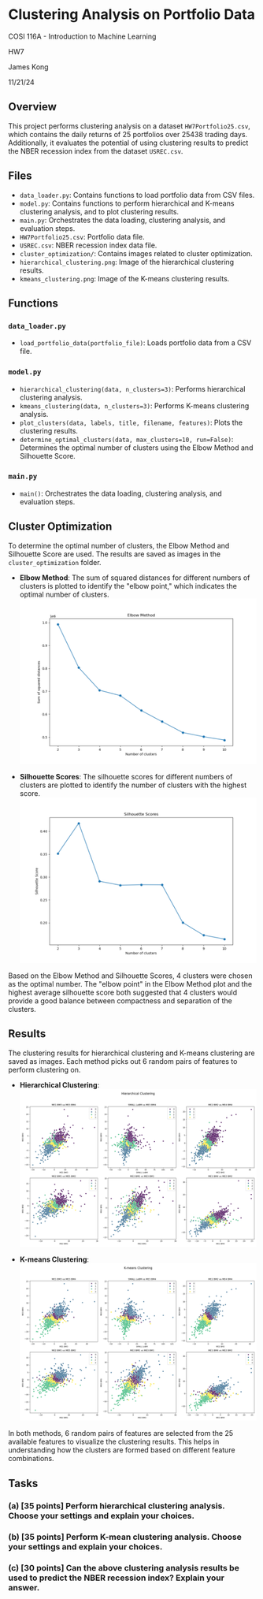 # Clustering Analysis on Portfolio Data

COSI 116A - Introduction to Machine Learning

HW7

James Kong

11/21/24

## Overview

This project performs clustering analysis on a dataset `HW7Portfolio25.csv`, which contains the daily returns of 25 portfolios over 25438 trading days. Additionally, it evaluates the potential of using clustering results to predict the NBER recession index from the dataset `USREC.csv`.

## Files

- `data_loader.py`: Contains functions to load portfolio data from CSV files.
- `model.py`: Contains functions to perform hierarchical and K-means clustering analysis, and to plot clustering results.
- `main.py`: Orchestrates the data loading, clustering analysis, and evaluation steps.
- `HW7Portfolio25.csv`: Portfolio data file.
- `USREC.csv`: NBER recession index data file.
- `cluster_optimization/`: Contains images related to cluster optimization.
- `hierarchical_clustering.png`: Image of the hierarchical clustering results.
- `kmeans_clustering.png`: Image of the K-means clustering results.

## Functions

### `data_loader.py`

- `load_portfolio_data(portfolio_file)`: Loads portfolio data from a CSV file.

### `model.py`

- `hierarchical_clustering(data, n_clusters=3)`: Performs hierarchical clustering analysis.
- `kmeans_clustering(data, n_clusters=3)`: Performs K-means clustering analysis.
- `plot_clusters(data, labels, title, filename, features)`: Plots the clustering results.
- `determine_optimal_clusters(data, max_clusters=10, run=False)`: Determines the optimal number of clusters using the Elbow Method and Silhouette Score.

### `main.py`

- `main()`: Orchestrates the data loading, clustering analysis, and evaluation steps.

## Cluster Optimization

To determine the optimal number of clusters, the Elbow Method and Silhouette Score are used. The results are saved as images in the `cluster_optimization` folder.

- **Elbow Method**: The sum of squared distances for different numbers of clusters is plotted to identify the "elbow point," which indicates the optimal number of clusters.
  ![Elbow Method](./cluster_optimization/elbow_method.png)

- **Silhouette Scores**: The silhouette scores for different numbers of clusters are plotted to identify the number of clusters with the highest score.
  ![Silhouette Scores](./cluster_optimization/silhouette_scores.png)

Based on the Elbow Method and Silhouette Scores, 4 clusters were chosen as the optimal number. The "elbow point" in the Elbow Method plot and the highest average silhouette score both suggested that 4 clusters would provide a good balance between compactness and separation of the clusters.

## Results

The clustering results for hierarchical clustering and K-means clustering are saved as images. Each method picks out 6 random pairs of features to perform clustering on.

- **Hierarchical Clustering**:
  ![Hierarchical Clustering](./hierarchical_clustering.png)

- **K-means Clustering**:
  ![K-means Clustering](./kmeans_clustering.png)

In both methods, 6 random pairs of features are selected from the 25 available features to visualize the clustering results. This helps in understanding how the clusters are formed based on different feature combinations.

## Tasks

### (a)   [35 points] Perform hierarchical clustering analysis. Choose your settings and explain your choices.

### (b)  [35 points] Perform K-mean clustering analysis. Choose your settings and explain your choices.

### (c)   [30 points] Can the above clustering analysis results be used to predict the NBER recession index? Explain your answer.